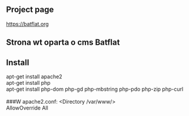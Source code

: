 ## Project page

https://batflat.org

## Strona wt oparta o cms Batflat

## Install

apt-get install apache2<br>
apt-get install php<br>
apt-get install php-dom php-gd php-mbstring php-pdo php-zip php-curl<br>
<br>
###W apache2.conf:
<Directory /var/www/><br>
AllowOverride All<br>
</Directory><br>
